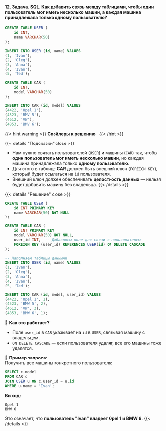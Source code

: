 #### 12. Задача. SQL. Как добавить связь между таблицами, чтобы один пользователь мог иметь несколько машин, а каждая машина принадлежала только одному пользователю?


```sql
CREATE TABLE USER (
    id INT,
    name VARCHAR(50)
);

INSERT INTO USER (id, name) VALUES
(1, 'Ivan'),
(2, 'Oleg'),
(3, 'Anna'),
(4, 'Ivan'),
(5, 'Ted');

CREATE TABLE CAR (
    id INT,
    model VARCHAR(50)
);

INSERT INTO CAR (id, model) VALUES
(4422, 'Opel 1'),
(4523, 'BMV 5'),
(4612, 'VW'),
(4853, 'BMV 6');

```




{{< hint warning >}}
**Спойлеры к решению**  
{{< /hint >}}

{{< details "Подсказки" close >}}
- Нам нужно связать пользователей (`USER`) и машины (`CAR`) так, чтобы **один пользователь мог иметь несколько машин**, но каждая машина принадлежала только **одному пользователю**.
- Для этого в таблице **CAR** должен быть внешний ключ (`FOREIGN KEY`), который будет ссылаться на `id` пользователя.
- Внешний ключ должен обеспечивать **целостность данных** — нельзя будет добавить машину без владельца.
{{< /details >}}

{{< details "Решение" close >}}

```sql
CREATE TABLE USER (
    id INT PRIMARY KEY,
    name VARCHAR(50) NOT NULL
);

CREATE TABLE CAR (
    id INT PRIMARY KEY,
    model VARCHAR(50) NOT NULL,
    user_id INT,  -- Добавляем поле для связи с пользователем
    FOREIGN KEY (user_id) REFERENCES USER(id) ON DELETE CASCADE
);

-- Наполняем таблицы данными
INSERT INTO USER (id, name) VALUES
(1, 'Ivan'),
(2, 'Oleg'),
(3, 'Anna'),
(4, 'Ivan'),
(5, 'Ted');

INSERT INTO CAR (id, model, user_id) VALUES
(4422, 'Opel 1', 1),
(4523, 'BMW 5', 2),
(4612, 'VW', 3),
(4853, 'BMW 6', 1);
```

🔹 **Как это работает?**

- Поле `user_id` в `CAR` указывает на `id` в `USER`, связывая машину с владельцем.
- `ON DELETE CASCADE` — если пользователя удалят, все его машины тоже удалятся.

🔹 **Пример запроса:**  
Получить все машины конкретного пользователя:

```sql
SELECT c.model 
FROM CAR c
JOIN USER u ON c.user_id = u.id
WHERE u.name = 'Ivan';
```

**Выход:**

```
Opel 1
BMW 6
```

Это означает, что **пользователь "Ivan" владеет Opel 1 и BMW 6**.
{{< /details >}}